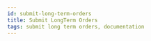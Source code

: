 ```yaml
---
id: submit-long-term-orders
title: Submit LongTerm Orders
tags: submit long term orders, documentation
---
```


